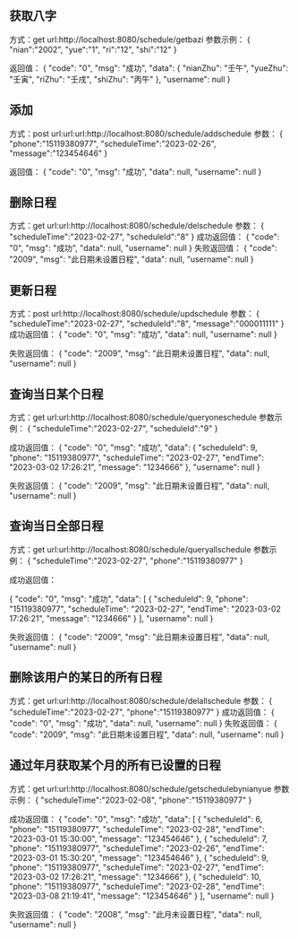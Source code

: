 

## 获取八字
方式：get
url:http://localhost:8080/schedule/getbazi
参数示例：
{
"nian":"2002",
"yue":"1",
"ri":"12",
"shi":"12"
}

返回值：
{
"code": "0",
"msg": "成功",
"data": {
"nianZhu": "壬午",
"yueZhu": "壬寅",
"riZhu": "壬戌",
"shiZhu": "丙午"
},
"username": null
}



## 添加
方式：post
url:url:url:http://localhost:8080/schedule/addschedule
参数：
{
"phone":"15119380977",
"scheduleTime":"2023-02-26",
"message":"123454646"
}

返回值：
{
"code": "0",
"msg": "成功",
"data": null,
"username": null
}



## 删除日程
方式：get
url:url:http://localhost:8080/schedule/delschedule
参数：
{
"scheduleTime":"2023-02-27",
"scheduleId":"8"
}
成功返回值：
{
"code": "0",
"msg": "成功",
"data": null,
"username": null
}
失败返回值：
{
"code": "2009",
"msg": "此日期未设置日程",
"data": null,
"username": null
}

## 更新日程
方式：post
url:http://localhost:8080/schedule/updschedule
参数：
{
"scheduleTime":"2023-02-27",
"scheduleId":"8",
"message":"000011111"
}
成功返回值：
{
"code": "0",
"msg": "成功",
"data": null,
"username": null
}

失败返回值：
{
"code": "2009",
"msg": "此日期未设置日程",
"data": null,
"username": null
}



## 查询当日某个日程
方式：get
url:url:http://localhost:8080/schedule/queryoneschedule
参数示例：
{
"scheduleTime":"2023-02-27",
"scheduleId":"9"
}

成功返回值：
{
"code": "0",
"msg": "成功",
"data": {
"scheduleId": 9,
"phone": "15119380977",
"scheduleTime": "2023-02-27",
"endTime": "2023-03-02 17:26:21",
"message": "1234666"
},
"username": null
}


失败返回值：
{
"code": "2009",
"msg": "此日期未设置日程",
"data": null,
"username": null
}



## 查询当日全部日程
方式：get
url:url:http://localhost:8080/schedule/queryallschedule
参数示例：
{
"scheduleTime":"2023-02-27",
"phone":"15119380977"
}

成功返回值：

{
"code": "0",
"msg": "成功",
"data": [
{
"scheduleId": 9,
"phone": "15119380977",
"scheduleTime": "2023-02-27",
"endTime": "2023-03-02 17:26:21",
"message": "1234666"
}
],
"username": null
}

失败返回值：
{
"code": "2009",
"msg": "此日期未设置日程",
"data": null,
"username": null
}


## 删除该用户的某日的所有日程
方式：get
url:url:http://localhost:8080/schedule/delallschedule
参数：
{
"scheduleTime":"2023-02-27",
"phone":"15119380977"
}
成功返回值：
{
"code": "0",
"msg": "成功",
"data": null,
"username": null
}
失败返回值：
{
"code": "2009",
"msg": "此日期未设置日程",
"data": null,
"username": null
}


## 通过年月获取某个月的所有已设置的日程
方式：get
url:url:http://localhost:8080/schedule/getschedulebynianyue
参数示例：
{
"scheduleTime":"2023-02-08",
"phone":"15119380977"
}


成功返回值：
{
"code": "0",
"msg": "成功",
"data": [
{
"scheduleId": 6,
"phone": "15119380977",
"scheduleTime": "2023-02-28",
"endTime": "2023-03-01 15:30:00",
"message": "123454646"
},
{
"scheduleId": 7,
"phone": "15119380977",
"scheduleTime": "2023-02-26",
"endTime": "2023-03-01 15:30:20",
"message": "123454646"
},
{
"scheduleId": 9,
"phone": "15119380977",
"scheduleTime": "2023-02-27",
"endTime": "2023-03-02 17:26:21",
"message": "1234666"
},
{
"scheduleId": 10,
"phone": "15119380977",
"scheduleTime": "2023-02-28",
"endTime": "2023-03-08 21:19:41",
"message": "123454646"
}
],
"username": null
}


失败返回值：
{
"code": "2008",
"msg": "此月未设置日程",
"data": null,
"username": null
}